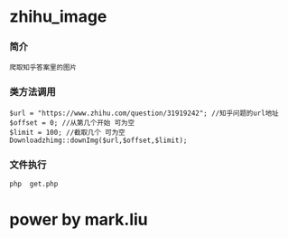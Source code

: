 # zhihu_image

### 简介
```
爬取知乎答案里的图片

```

### 类方法调用 
```
$url = "https://www.zhihu.com/question/31919242"; //知乎问题的url地址
$offset = 0; //从第几个开始 可为空
$limit = 100; //截取几个 可为空
Downloadzhimg::downImg($url,$offset,$limit);
```

### 文件执行

```
php  get.php
```


#  power by mark.liu
